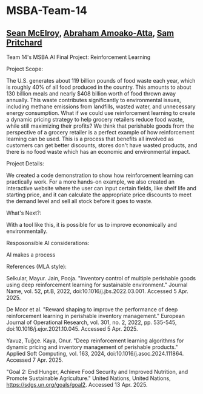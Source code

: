 # MSBA-Team-14
## [Sean McElroy](https://github.com/stmcelroy703/MSBA), [Abraham Amoako-Atta](https://github.com/atamoakoatta/ab), [Sam Pritchard](https://github.com/sjpritchard2001/About-Me)
Team 14's MSBA AI Final Project: Reinforcement Learning

Project Scope:

The U.S. generates about 119 billion pounds of food waste each year, which is roughly 40% of all food produced in the country. This amounts to about 130 billion meals and nearly $408 billion worth of food thrown away annually. This waste contributes significantly to environmental issues, including methane emissions from landfills, wasted water, and unnecessary energy consumption. What if we could use reinforcement learning to create a dynamic pricing strategy to help grocery retailers reduce food waste, while still maximizing their profits? We think that perishable goods from the perspective of a grocery retailer is a perfect example of how reinforcement learning can be used. This is a process that benefits all involved as customers can get better discounts, stores don't have wasted products, and there is no food waste which has an economic and environmental impact. 

Project Details:

We created a code demonstration to show how reinforcement learning can practically work. For a more hands-on example, we also created an interactive website where the user can input certain fields, like shelf life and starting price, and it can calculate the appropriate price discounts to meet the demand level and sell all stock before it goes to waste.

What's Next?:

With a tool like this, it is possible for us to improve economically and environmentally.

Resposonsible AI considerations:

AI makes a process 

References (MLA style): 

Selkular, Mayur. Jain, Pooja. "Inventory control of multiple perishable goods using deep reinforcement learning for sustainable environment." Journal Name, vol. 52, pt.B, 2022, doi:10.1016/j.jbs.2022.03.001. Accessed 5 Apr. 2025.

De Moor et al. "Reward shaping to improve the performance of deep reinforcement learning in perishable inventory management." European Journal of Operational Research, vol. 301, no. 2, 2022, pp. 535-545, doi:10.1016/j.ejor.2021.10.045. Accessed 5 Apr. 2025.

Yavuz, Tuğçe. Kaya, Onur. "Deep reinforcement learning algorithms for dynamic pricing and inventory management of perishable products." Applied Soft Computing, vol. 163, 2024, doi:10.1016/j.asoc.2024.111864. Accessed 7 Apr. 2025.

"Goal 2: End Hunger, Achieve Food Security and Improved Nutrition, and Promote Sustainable Agriculture." United Nations, United Nations, https://sdgs.un.org/goals/goal2. Accessed 13 Apr. 2025.
